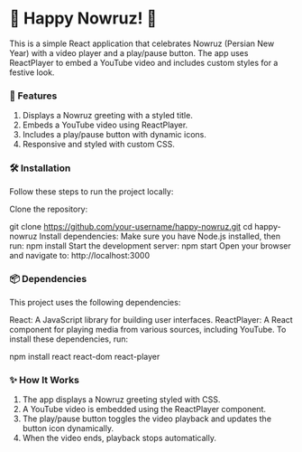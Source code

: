 # 🎉 Happy Nowruz! 🎥
This is a simple React application that celebrates Nowruz (Persian New Year) with a video player and a play/pause button. The app uses ReactPlayer to embed a YouTube video and includes custom styles for a festive look.

### 🚀 Features

1. Displays a Nowruz greeting with a styled title.
2. Embeds a YouTube video using ReactPlayer.
3. Includes a play/pause button with dynamic icons.
4. Responsive and styled with custom CSS.

### 🛠️ Installation

Follow these steps to run the project locally:

Clone the repository:

git clone https://github.com/your-username/happy-nowruz.git
cd happy-nowruz
Install dependencies: Make sure you have Node.js installed, then run: npm install
Start the development server: npm start
Open your browser and navigate to: http://localhost:3000

### 📦 Dependencies
This project uses the following dependencies:

React: A JavaScript library for building user interfaces.
ReactPlayer: A React component for playing media from various sources, including YouTube.
To install these dependencies, run:

npm install react react-dom react-player

### ✨ How It Works
1. The app displays a Nowruz greeting styled with CSS.
2. A YouTube video is embedded using the ReactPlayer component.
3. The play/pause button toggles the video playback and updates the button icon dynamically.
4. When the video ends, playback stops automatically.
